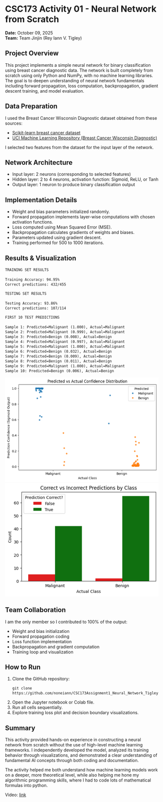 # CSC173 Activity 01 - Neural Network from Scratch

**Date:** October 09, 2025  
**Team:** Team Jinjin (Rey Iann V. Tigley)

## Project Overview

This project implements a simple neural network for binary classification using breast cancer diagnostic data. The network is built completely from scratch using only Python and NumPy, with no machine learning libraries. The goal is to deepen understanding of neural network fundamentals including forward propagation, loss computation, backpropagation, gradient descent training, and model evaluation.

## Data Preparation

I used the Breast Cancer Wisconsin Diagnostic dataset obtained from these sources:

- [Scikit-learn breast cancer dataset](https://scikit-learn.org/stable/modules/generated/sklearn.datasets.load_breast_cancer.html)
- [UCI Machine Learning Repository (Breast Cancer Wisconsin Diagnostic)](https://archive.ics.uci.edu/dataset/17/breast+cancer+wisconsin+diagnostic)

I selected two features from the dataset for the input layer of the network.

## Network Architecture

- Input layer: 2 neurons (corresponding to selected features)
- Hidden layer: 2 to 4 neurons, activation function: Sigmoid, ReLU, or Tanh
- Output layer: 1 neuron to produce binary classification output

## Implementation Details

- Weight and bias parameters initialized randomly.
- Forward propagation implements layer-wise computations with chosen activation functions.
- Loss computed using Mean Squared Error (MSE).
- Backpropagation calculates gradients of weights and biases.
- Parameters updated using gradient descent.
- Training performed for 500 to 1000 iterations.

## Results & Visualization

```
TRAINING SET RESULTS

Training Accuracy: 94.95%
Correct predictions: 432/455
```

```
TESTING SET RESULTS

Testing Accuracy: 93.86%
Correct predictions: 107/114
```

```
FIRST 10 TEST PREDICTIONS

Sample 1: Predicted=Malignant (1.000), Actual=Malignant
Sample 2: Predicted=Malignant (0.999), Actual=Malignant
Sample 3: Predicted=Benign (0.008), Actual=Benign
Sample 4: Predicted=Malignant (0.997), Actual=Malignant
Sample 5: Predicted=Malignant (1.000), Actual=Malignant
Sample 6: Predicted=Benign (0.032), Actual=Benign
Sample 7: Predicted=Benign (0.009), Actual=Benign
Sample 8: Predicted=Benign (0.011), Actual=Benign
Sample 9: Predicted=Malignant (1.000), Actual=Malignant
Sample 10: Predicted=Benign (0.006), Actual=Benign
```

![alt text](image.png)
![alt text](image-1.png)

## Team Collaboration

I am the only member so I contributed to 100% of the output:

- Weight and bias initialization
- Forward propagation coding
- Loss function implementation
- Backpropagation and gradient computation
- Training loop and visualization

## How to Run

1. Clone the GitHub repository:
   ```
   git clone https://github.com/noneiann/CSC173Assignment1_Neural_Network_Tigley.git
   ```
2. Open the Jupyter notebook or Colab file.
3. Run all cells sequentially.
4. Explore training loss plot and decision boundary visualizations.

## Summary

This activity provided hands-on experience in constructing a neural network from scratch without the use of high-level machine learning frameworks. I independently developed the model, analyzed its training behavior through visualizations, and demonstrated a clear understanding of fundamental AI concepts through both coding and documentation.

The activity helped me both understand how machine learning models work on a deeper, more theoretical level, while also helping me hone my algorithmic programming skills, where I had to code lots of mathematical formulas into python.

Video: [link](https://drive.google.com/file/d/1nFaIlOZlFfzdhq2ljocpdHaRPBysoyij/view?usp=sharing)
